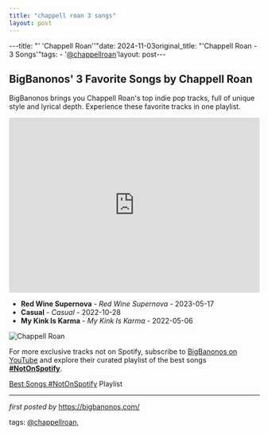 ```yaml
---
title: "chappell roan 3 songs"
layout: post
---
```

---title: "' 'Chappell Roan''"date: 2024-11-03original_title: "'Chappell Roan - 3 Songs'"tags:  - '[@chappellroan](/tags/chappellroan/)'layout: post---<h2>BigBanonos' 3 Favorite Songs by Chappell Roan</h2> <!--Search Description--><p>BigBanonos brings you Chappell Roan's top indie pop tracks, full of unique style and lyrical depth. Experience these favorite tracks in one playlist.</p> <!--Spotify Playlist Embed--><iframe allow="autoplay; clipboard-write; encrypted-media; fullscreen; picture-in-picture" allowfullscreen="" frameborder="0" height="352" loading="lazy" src="https://open.spotify.com/embed/playlist/7gki7838YXPBpEaa3kNKoL?utm_source=generator" width="100%"></iframe> <!--Song Listings--><ul> <li><strong>Red Wine Supernova</strong> - <em>Red Wine Supernova</em> - 2023-05-17</li> <li><strong>Casual</strong> - <em>Casual</em> - 2022-10-28</li> <li><strong>My Kink Is Karma</strong> - <em>My Kink Is Karma</em> - 2022-05-06</li></ul> <!--Image--><img alt="Chappell Roan" src="https://media.wbur.org/wp/2023/07/1-1-e1690481425878.jpg" /><!--Subscribe and Playlist Links--><div>    <p>For more exclusive tracks not on Spotify, subscribe to <a href="https://www.youtube.com/[@BigBanonos](/tags/BigBanonos/)" target="_blank">BigBanonos on YouTube</a> and explore their curated playlist of the best songs <strong>[#NotOnSpotify](/tags/NotOnSpotify/)</strong>.</p>    <p><a href="https://www.youtube.com/playlist?list=PLtuNtuTatqI0kFahUCbtbfenC_ET5O_tr" target="_blank">Best Songs [#NotOnSpotify](/tags/NotOnSpotify/) Playlist<br /></a></p></div><hr /><p><em>first posted by</em> <a href="https://bigbanonos.com/" rel="noopener" target="_new">https://bigbanonos.com/</a></p><p>tags: [@chappellroan](/tags/chappellroan/),</p>